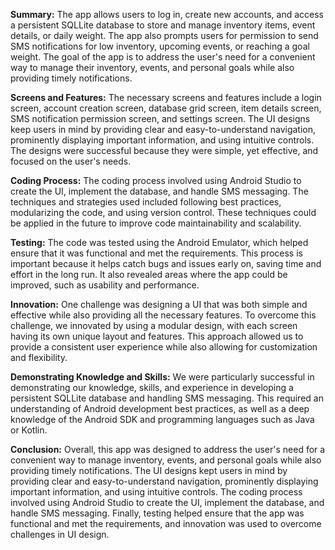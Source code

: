 **Summary:**
The app allows users to log in, create new accounts, and access a persistent SQLLite database to store and manage inventory items, event details, or daily weight. The app also prompts users for permission to send SMS notifications for low inventory, upcoming events, or reaching a goal weight. The goal of the app is to address the user's need for a convenient way to manage their inventory, events, and personal goals while also providing timely notifications.

**Screens and Features:**
The necessary screens and features include a login screen, account creation screen, database grid screen, item details screen, SMS notification permission screen, and settings screen. The UI designs keep users in mind by providing clear and easy-to-understand navigation, prominently displaying important information, and using intuitive controls. The designs were successful because they were simple, yet effective, and focused on the user's needs.

**Coding Process:**
The coding process involved using Android Studio to create the UI, implement the database, and handle SMS messaging. The techniques and strategies used included following best practices, modularizing the code, and using version control. These techniques could be applied in the future to improve code maintainability and scalability.

**Testing:**
The code was tested using the Android Emulator, which helped ensure that it was functional and met the requirements. This process is important because it helps catch bugs and issues early on, saving time and effort in the long run. It also revealed areas where the app could be improved, such as usability and performance.

**Innovation:**
One challenge was designing a UI that was both simple and effective while also providing all the necessary features. To overcome this challenge, we innovated by using a modular design, with each screen having its own unique layout and features. This approach allowed us to provide a consistent user experience while also allowing for customization and flexibility.

**Demonstrating Knowledge and Skills:**
We were particularly successful in demonstrating our knowledge, skills, and experience in developing a persistent SQLLite database and handling SMS messaging. This required an understanding of Android development best practices, as well as a deep knowledge of the Android SDK and programming languages such as Java or Kotlin.

**Conclusion:**
Overall, this app was designed to address the user's need for a convenient way to manage inventory, events, and personal goals while also providing timely notifications. The UI designs kept users in mind by providing clear and easy-to-understand navigation, prominently displaying important information, and using intuitive controls. The coding process involved using Android Studio to create the UI, implement the database, and handle SMS messaging. Finally, testing helped ensure that the app was functional and met the requirements, and innovation was used to overcome challenges in UI design.
